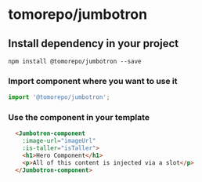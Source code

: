 # tomorepo/jumbotron

## Install dependency in your project
```
npm install @tomorepo/jumbotron --save
```

### Import component where you want to use it
```js
import '@tomorepo/jumbotron';
```

### Use the component in your template
```html
  <Jumbotron-component
    :image-url="imageUrl"
    :is-taller="isTaller">
    <h1>Hero Component</h1>
    <p>All of this content is injected via a slot</p>
  </Jumbotron-component>
```

